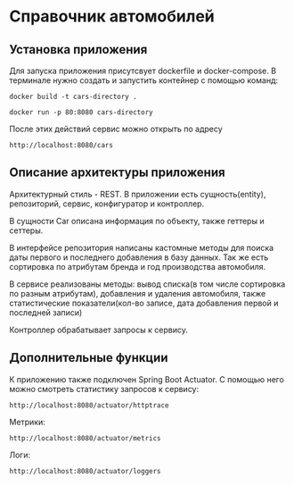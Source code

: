 # Справочник автомобилей
## Установка приложения
Для запуска приложения присутсвует dockerfile и docker-compose.
В терминале нужно создать и запустить контейнер с помощью команд:
```
docker build -t cars-directory .
```
```
docker run -p 80:8080 cars-directory
```
После этих действий сервис можно открыть по адресу
```
http://localhost:8080/cars
```
## Описание архитектуры приложения
Архитектурный стиль - REST.
В приложении есть сущность(entity), репозиторий, сервис, конфигуратор и контроллер.

В сущности Car описана информация по объекту, также геттеры и сеттеры.

В интерфейсе репозитория написаны кастомные методы для поиска даты первого и последнего добавления в базу данных. Так же есть сортировка по атрибутам бренда и год производства автомобиля.

В сервисе реализованы методы: вывод списка(в том числе сортировка по разным атрибутам), добавления и удаления автомобиля, также статистические показатели(кол-во записе, дата добавления первой и последней записи)

Контроллер обрабатывает запросы к сервису.

## Дополнительные функции
К приложению также подключен Spring Boot Actuator. С помощью него можно смотреть статистику запросов к сервису:
```
http://localhost:8080/actuator/httptrace
```
Метрики:
```
http://localhost:8080/actuator/metrics
```
Логи:
```
http://localhost:8080/actuator/loggers
```
